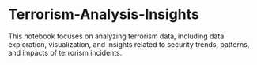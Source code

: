 # Terrorism-Analysis-Insights
This notebook focuses on analyzing terrorism data, including data exploration, visualization, and insights related to security trends, patterns, and impacts of terrorism incidents.
